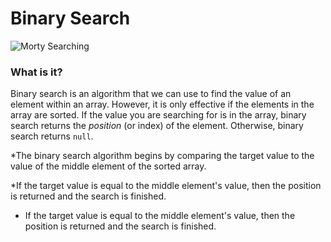 # Binary Search

![Morty Searching](http://i.giphy.com/l41lFw057lAJQMwg0.gif)

### What is it?

Binary search is an algorithm that we can use to find the value of an element within an array. However, it is only effective if the elements in the array are sorted. If the value you are searching for is in the array, binary search returns the _position_ (or index) of the element. Otherwise, binary search returns `null`.  

  *The binary search algorithm begins by comparing the target value to the value of the middle element of the sorted array.

  *If the target value is equal to the middle element's value, then the position is returned and the search is finished.

+ If the target value is equal to the middle element's value, then the position is returned and the search is finished.
